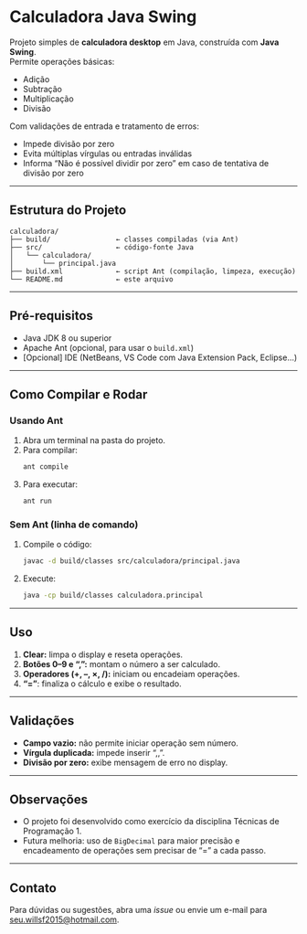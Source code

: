 # Calculadora Java Swing

Projeto simples de **calculadora desktop** em Java, construída com **Java Swing**.  
Permite operações básicas:  
- Adição  
- Subtração  
- Multiplicação  
- Divisão  

Com validações de entrada e tratamento de erros:  
- Impede divisão por zero  
- Evita múltiplas vírgulas ou entradas inválidas  
- Informa “Não é possível dividir por zero” em caso de tentativa de divisão por zero  

---

## Estrutura do Projeto

```
calculadora/  
├── build/                ← classes compiladas (via Ant)  
├── src/                  ← código‐fonte Java  
│   └── calculadora/  
│       └── principal.java  
├── build.xml             ← script Ant (compilação, limpeza, execução)  
└── README.md             ← este arquivo  
```

---

## Pré-requisitos

- Java JDK 8 ou superior  
- Apache Ant (opcional, para usar o `build.xml`)  
- [Opcional] IDE (NetBeans, VS Code com Java Extension Pack, Eclipse…)

---

## Como Compilar e Rodar

### Usando Ant

1. Abra um terminal na pasta do projeto.  
2. Para compilar:
   ```bash
   ant compile
   ```
3. Para executar:
   ```bash
   ant run
   ```

### Sem Ant (linha de comando)

1. Compile o código:
   ```bash
   javac -d build/classes src/calculadora/principal.java
   ```
2. Execute:
   ```bash
   java -cp build/classes calculadora.principal
   ```

---

## Uso

1. **Clear:** limpa o display e reseta operações.  
2. **Botões 0–9 e “,”:** montam o número a ser calculado.  
3. **Operadores (+, –, ×, /):** iniciam ou encadeiam operações.  
4. **“=”**: finaliza o cálculo e exibe o resultado.  

---

## Validações

- **Campo vazio:** não permite iniciar operação sem número.  
- **Vírgula duplicada:** impede inserir “,,”.  
- **Divisão por zero:** exibe mensagem de erro no display.  

---

## Observações

- O projeto foi desenvolvido como exercício da disciplina Técnicas de Programação 1.  
- Futura melhoria: uso de `BigDecimal` para maior precisão e encadeamento de operações sem precisar de “=” a cada passo.

---

## Contato

Para dúvidas ou sugestões, abra uma _issue_ ou envie um e-mail para seu.willsf2015@hotmail.com.  
